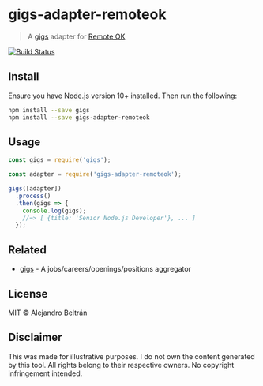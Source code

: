 # gigs-adapter-remoteok

> A [gigs](https://github.com/alebelcor/gigs) adapter for [Remote OK](https://remoteok.io)

[![Build Status](https://img.shields.io/travis/alebelcor/gigs-adapter-remoteok/master.svg)](https://travis-ci.org/alebelcor/gigs-adapter-remoteok)

## Install

Ensure you have [Node.js](https://nodejs.org) version 10+ installed. Then run the following:

```bash
npm install --save gigs
npm install --save gigs-adapter-remoteok
```

## Usage

```js
const gigs = require('gigs');

const adapter = require('gigs-adapter-remoteok');

gigs([adapter])
  .process()
  .then(gigs => {
    console.log(gigs);
    //=> [ {title: 'Senior Node.js Developer'}, ... ]
  });
```

## Related

* [gigs](https://github.com/alebelcor/gigs) - A jobs/careers/openings/positions aggregator

## License

MIT © Alejandro Beltrán

## Disclaimer

This was made for illustrative purposes.
I do not own the content generated by this tool.
All rights belong to their respective owners.
No copyright infringement intended.
